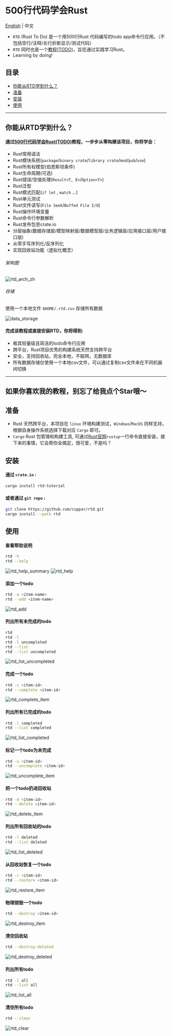 # 500行代码学会Rust
[English](https://github.com/cuppar/rtd) | 中文

- `RTD` (Rust To Do) 是一个用500行Rust 代码编写的todo app命令行应用。（不包括空行/注释/长行折断显示/测试代码）
- `RTD` 同时也是一个[教程(TODO)]()，旨在通过实践学习Rust。
- Learning by doing!

## 目录

- [你能从RTD学到什么？](#你能从rtd学到什么)
- [准备](#准备)
- [安装](#安装)
- [使用](#使用)

---

## 你能从RTD学到什么？

#### 通过[500行代码学会Rust(TODO)]()教程，一步步从零构建该项目，你将学会：
  - Rust常用语法
  - Rust模块系统(`package`/`binary crate`/`library crate`/`mod`/`pub`/`use`)
  - Rust所有权模型(伯恩斯坦条件)
  - Rust生命周期(可选)
  - Rust错误/空值处理(`Result<T, E>`/`Option<T>`)
  - Rust泛型
  - Rust模式匹配(`if let` , `match` ...)
  - Rust单元测试
  - Rust文件读写(`File Seek`/`Buffed File I/O`)
  - Rust操作环境变量
  - Rust命令行参数解析
  - Rust发布包至crate.io
  - 分层抽象(数据存储层/模型映射层/数据模型层/业务逻辑层/应用接口层/用户接口层)
  - 从零手写序列化/反序列化
  - 实现回收站功能（虚拟化概念）

###### 架构图

![rtd_arch_zh](Tutorial/doc/img/rtd_arch_zh.svg)

###### 存储
使用一个本地文件 `$HOME/.rtd.csv` 存储所有数据

![data_storage](Tutorial/doc/img/csv.png)

#### 完成该教程或直接安装RTD，你将得到:
  - 极其轻量级且简洁的todo命令行应用
  - 跨平台，Rust项目优秀的构建系统天然支持跨平台
  - 安全，支持回收站，完全本地，不联网，无数据库
  - 所有数据存储仅使用一个本地csv文件，可以通过复制csv文件来在不同机器间切换

---
如果你喜欢我的教程，别忘了给我点个Star哦～
---

## 准备

- Rust 天然跨平台，本项目在 `linux` 环境构建测试，`Windows`/`MacOS` 同样支持，根据自身操作系统选择下载对应 `Cargo` 即可。
- `Cargo` Rust 包管理和构建工具, 可通过[Rust官网](https://www.rust-lang.org/tools/install)`rustup`一行命令直接安装，接下来的事情，它会帮你全搞定，很可爱，不是吗？

## 安装

#### 通过 `crate.io` :

```bash
cargo install rtd-tutorial
```

#### 或者通过 `git repo` :
```bash
git clone https://github.com/cuppar/rtd.git
cargo install --path rtd
```

## 使用

#### 查看帮助说明
```bash
rtd -h
rtd --help
```

![rtd_help_summary](Tutorial/doc/img/rtd_help_summary.png)
![rtd_help](Tutorial/doc/img/rtd_help.png)

#### 添加一个todo
```bash
rtd -a <item-name>
rtd --add <item-name>
```

![rtd_add](Tutorial/doc/img/rtd_add.png)

#### 列出所有未完成的todo
```bash
rtd
rtd -l
rtd -l uncompleted
rtd --list
rtd --list uncompleted
```

![rtd_list_uncompleted](Tutorial/doc/img/rtd_list_uncompleted.png)

#### 完成一个todo
```bash
rtd -c <item-id>
rtd --complete <item-id>
```

![rtd_complete_item](Tutorial/doc/img/rtd_complete_item.png)

#### 列出所有已完成的todo
```bash
rtd -l completed
rtd --list completed
```

![rtd_list_completed](Tutorial/doc/img/rtd_list_completed.png)

#### 标记一个todo为未完成
```bash
rtd -u <item-id>
rtd --uncomplete <item-id>
```

![rtd_uncomplete_item](Tutorial/doc/img/rtd_uncomplete_item.png)

#### 把一个todo扔进回收站
```bash
rtd -d <item-id>
rtd --delete <item-id>
```

![rtd_delete_item](Tutorial/doc/img/rtd_delete_item.png)

#### 列出所有回收站的todo
```bash
rtd -l deleted
rtd --list deleted
```

![rtd_list_deleted](Tutorial/doc/img/rtd_list_deleted.png)

#### 从回收站恢复一个todo
```bash
rtd -r <item-id>
rtd --restore <item-id>
```

![rtd_restore_item](Tutorial/doc/img/rtd_restore_item.png)

#### 物理销毁一个todo
```bash
rtd --destroy <item-id>
```

![rtd_destroy_item](Tutorial/doc/img/rtd_destroy_item.png)

#### 清空回收站
```bash
rtd --destroy-deleted
```

![rtd_destroy_deleted](Tutorial/doc/img/rtd_destroy_deleted.png)

#### 列出所有todo
```bash
rtd -l all
rtd --list all
```

![rtd_list_all](Tutorial/doc/img/rtd_list_all.png)

#### 清空所有todo
```bash
rtd --clear
```

![rtd_clear](Tutorial/doc/img/rtd_clear.png)

